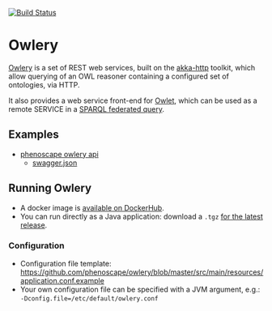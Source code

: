 [![Build Status](https://secure.travis-ci.org/phenoscape/owlery.png)](http://travis-ci.org/phenoscape/owlery)

# Owlery

[Owlery](https://owlery.phenoscape.org/api/) is a set of REST web services, built on the [akka-http](https://akka.io) toolkit, which allow querying of an OWL reasoner containing a configured set of ontologies, via HTTP.

It also provides a web service front-end for [Owlet](https://github.com/phenoscape/owlet), which can be used as a remote SERVICE in a [SPARQL federated query](http://www.w3.org/TR/sparql11-federated-query/).

## Examples

 * [phenoscape owlery api](https://owlery.phenoscape.org/api/)
     * [swagger.json](https://owlery.phenoscape.org/json/swagger.json)

## Running Owlery

* A docker image is [available on DockerHub](https://hub.docker.com/r/phenoscape/owlery).
* You can run directly as a Java application: download a `.tgz` [for the latest release](https://github.com/phenoscape/owlery/releases/latest).

### Configuration

* Configuration file template: https://github.com/phenoscape/owlery/blob/master/src/main/resources/application.conf.example
* Your own configuration file can be specified with a JVM argument, e.g.: `-Dconfig.file=/etc/default/owlery.conf`
